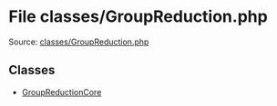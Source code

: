 File classes/GroupReduction.php
=========

Source: [classes/GroupReduction.php](https://github.com/PrestaShop/PrestaShop/blob/1.6.0.8/classes/GroupReduction.php)


Classes
-------

* [GroupReductionCore](class.GroupReductionCore.md)

